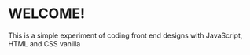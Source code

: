 # WELCOME!

This is a simple experiment of coding front end designs with JavaScript, HTML and CSS vanilla
